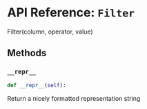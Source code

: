 # API Reference: `Filter`

Filter(column, operator, value)

## Methods

### `__repr__`

```python
def __repr__(self):
```

Return a nicely formatted representation string
